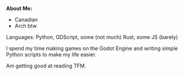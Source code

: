 **About Me:**
- Canadian
- Arch btw

Languages: Python, GDScript, some (not much) Rust, some JS (barely)

I spend my time making games on the Godot Engine and writing simple Python scripts to make my life easier.

Am getting good at reading TFM.
